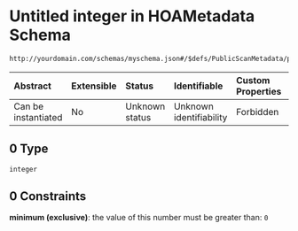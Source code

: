 # Untitled integer in HOAMetadata Schema

```txt
http://yourdomain.com/schemas/myschema.json#/$defs/PublicScanMetadata/properties/sensor_roi_y_size/anyOf/0
```



| Abstract            | Extensible | Status         | Identifiable            | Custom Properties | Additional Properties | Access Restrictions | Defined In                                                                   |
| :------------------ | :--------- | :------------- | :---------------------- | :---------------- | :-------------------- | :------------------ | :--------------------------------------------------------------------------- |
| Can be instantiated | No         | Unknown status | Unknown identifiability | Forbidden         | Allowed               | none                | [metadata-schema.json\*](../out/metadata-schema.json "open original schema") |

## 0 Type

`integer`

## 0 Constraints

**minimum (exclusive)**: the value of this number must be greater than: `0`
